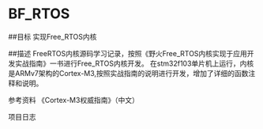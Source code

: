 # BF_RTOS
##目标
实现Free_RTOS内核  

##描述
FreeRTOS内核源码学习记录，按照《野火Free_RTOS内核实现于应用开发实战指南》一书进行Free_RTOS内核开发。
在stm32f103单片机上运行，内核是ARMv7架构的Cortex-M3,按照实战指南的说明进行开发，增加了详细的函数注释和说明。  

参考资料
《Cortex-M3权威指南》（中文）  

项目日志

